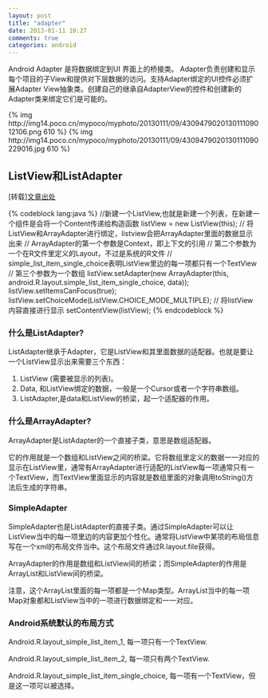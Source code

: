```yaml
---
layout: post
title: "adapter"
date: 2013-01-11 10:27
comments: true
categories: android
---
```

<p id="article">Android Adapter 是将数据绑定到UI 界面上的桥接类。 Adapter负责创建和显示每个项目的子View和提供对下层数据的访问。支持Adapter绑定的UI控件必须扩展Adapter View抽象类。创建自己的继承自AdapterView的控件和创建新的Adapter类来绑定它们是可能的。</p>
{% img http://img14.poco.cn/mypoco/myphoto/20130111/09/430947902013011109012106.png 610 %}
{% img http://img14.poco.cn/mypoco/myphoto/20130111/09/4309479020130111090229016.jpg 610 %}
<h2>ListView和ListAdapter</h2><p class="laiyuan">[转载]<a href="http://blog.sina.com.cn/s/blog_7db304660100x2f0.html">文章出处</a></p>
{% codeblock lang:java %}
//新建一个ListView,也就是新建一个列表，在新建一个组件是会将一个Content传递给构造函数
listView = new ListView(this); 
// 将ListView和ArrayAdapter进行绑定，listview会把ArrayAdapter里面的数据显示出来
// ArrayAdapter的第一个参数是Context，即上下文的引用
// 第二个参数为一个在R文件里定义的Layout，不过是系统的R文件
// simple_list_item_single_choice表明ListView里边的每一项都只有一个TextView
// 第三个参数为一个数组
listView.setAdapter(new ArrayAdapter<String>(this,
android.R.layout.simple_list_item_single_choice, data)); 
listView.setItemsCanFocus(true);
listView.setChoiceMode(ListView.CHOICE_MODE_MULTIPLE);
// 将listView内容直接进行显示
setContentView(listView);
{% endcodeblock %}
<h3>什么是ListAdapter?</h3>
<p class="para">ListAdapter继承于Adapter，它是ListView和其里面数据的适配器。也就是要让一个ListView显示出来需要三个东西：</p>
<ol>
	<li>ListView (需要被显示的列表)。</li>
	<li>Data, 和ListView绑定的数据，一般是一个Cursor或者一个字符串数组。</li>
	<li>ListAdapter,是data和ListView的桥梁，起一个适配器的作用。</li>
</ol>
<h3>什么是ArrayAdapter?</h3>
<p class="para">ArrayAdapter是ListAdapter的一个直接子类，意思是数组适配器。</p>
<p class="para">它的作用就是一个数组和ListView之间的桥梁。它将数组里定义的数据一一对应的显示在ListView里，通常有ArrayAdapter进行适配的ListView每一项通常只有一个TextView，而TextView里面显示的内容就是数组里面的对象调用toString()方法后生成的字符串。</p>
<h3>SimpleAdapter</h3>
<p class="para">SimpleAdapter也是ListAdapter的直接子类。通过SimpleAdapter可以让ListView当中的每一项里边的内容更加个性化。通常将ListView中某项的布局信息写在一个xml的布局文件当中。这个布局文件通过R.layout.file获得。</p>
<p class="para">ArrayAdapter的作用是数组和ListView间的桥梁；而SimpleAdapter的作用是ArrayList和ListView间的桥梁。</p>
<p class="para">注意，这个ArrayList里面的每一项都是一个Map<String,?>类型。ArrayList当中的每一项Map对象都和ListView当中的一项进行数据绑定和一一对应。</p>
<h3>Android系统默认的布局方式</h3>
<p class="para">Android.R.layout_simple_list_item_1, 每一项只有一个TextView.</p>
<p class="para">Android.R.layout_simple_list_item_2, 每一项只有两个TextView.</p>
<p class="para">Android.R.layout_simple_list_item_single_choice, 每一项有一个TextView，但是这一项可以被选择。</p>
